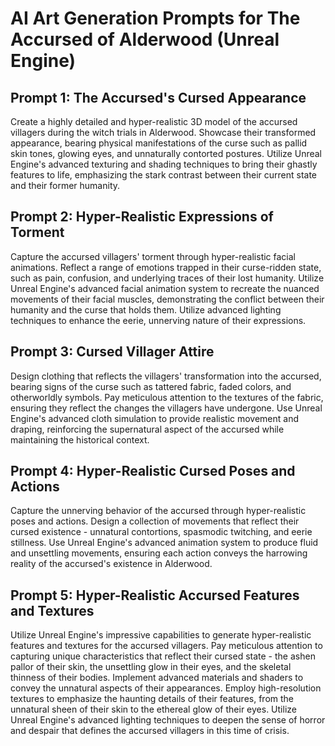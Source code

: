 # AI Art Generation Prompts for The Accursed of Alderwood (Unreal Engine)

## Prompt 1: The Accursed's Cursed Appearance

Create a highly detailed and hyper-realistic 3D model of the accursed villagers during the witch trials in Alderwood. Showcase their transformed appearance, bearing physical manifestations of the curse such as pallid skin tones, glowing eyes, and unnaturally contorted postures. Utilize Unreal Engine's advanced texturing and shading techniques to bring their ghastly features to life, emphasizing the stark contrast between their current state and their former humanity.

## Prompt 2: Hyper-Realistic Expressions of Torment

Capture the accursed villagers' torment through hyper-realistic facial animations. Reflect a range of emotions trapped in their curse-ridden state, such as pain, confusion, and underlying traces of their lost humanity. Utilize Unreal Engine's advanced facial animation system to recreate the nuanced movements of their facial muscles, demonstrating the conflict between their humanity and the curse that holds them. Utilize advanced lighting techniques to enhance the eerie, unnerving nature of their expressions.

## Prompt 3: Cursed Villager Attire

Design clothing that reflects the villagers' transformation into the accursed, bearing signs of the curse such as tattered fabric, faded colors, and otherworldly symbols. Pay meticulous attention to the textures of the fabric, ensuring they reflect the changes the villagers have undergone. Use Unreal Engine's advanced cloth simulation to provide realistic movement and draping, reinforcing the supernatural aspect of the accursed while maintaining the historical context.

## Prompt 4: Hyper-Realistic Cursed Poses and Actions

Capture the unnerving behavior of the accursed through hyper-realistic poses and actions. Design a collection of movements that reflect their cursed existence - unnatural contortions, spasmodic twitching, and eerie stillness. Use Unreal Engine's advanced animation system to produce fluid and unsettling movements, ensuring each action conveys the harrowing reality of the accursed's existence in Alderwood.

## Prompt 5: Hyper-Realistic Accursed Features and Textures

Utilize Unreal Engine's impressive capabilities to generate hyper-realistic features and textures for the accursed villagers. Pay meticulous attention to capturing unique characteristics that reflect their cursed state - the ashen pallor of their skin, the unsettling glow in their eyes, and the skeletal thinness of their bodies. Implement advanced materials and shaders to convey the unnatural aspects of their appearances. Employ high-resolution textures to emphasize the haunting details of their features, from the unnatural sheen of their skin to the ethereal glow of their eyes. Utilize Unreal Engine's advanced lighting techniques to deepen the sense of horror and despair that defines the accursed villagers in this time of crisis.